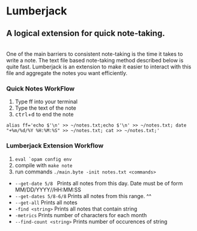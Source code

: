 # Lumberjack
## A logical extension for quick note-taking.
<br/>
One of the main barriers to consistent note-taking is the time it takes to write a note.   
The text file based note-taking method described below is quite fast.
Lumberjack is an extension to make it easier to interact with this file and aggregate the notes you want efficiently.

### Quick Notes WorkFlow
1. Type ff into your terminal
2. Type the text of the note
3. <kbd>ctrl</kbd>+<kbd>d</kbd> to end the note

```alias ff='echo $'\n' >> ~/notes.txt;echo $'\n' >> ~/notes.txt; date "+%m/%d/%Y %H:%M:%S" >> ~/notes.txt; cat >> ~/notes.txt;'```

### Lumberjack Extension Workflow
  1. ```eval `opam config env```
  2. compile with ```make note```
  3. run commands `./main.byte -init notes.txt <commands>`
  *  `--get-date 5/8 ` Prints all notes from this day. Date must be of form MM/DD/YYYY//HH:MM:SS
  * ```--get-dates 5/8-6/8``` Prints all notes from this range. ^^
  * ```--get-all``` Prints all notes
  * ```-find <string>``` Prints all notes that contain string
  * ```-metrics``` Prints number of characters for each month
  * ```--find-count <string>``` Prints number of occurences of string
  
